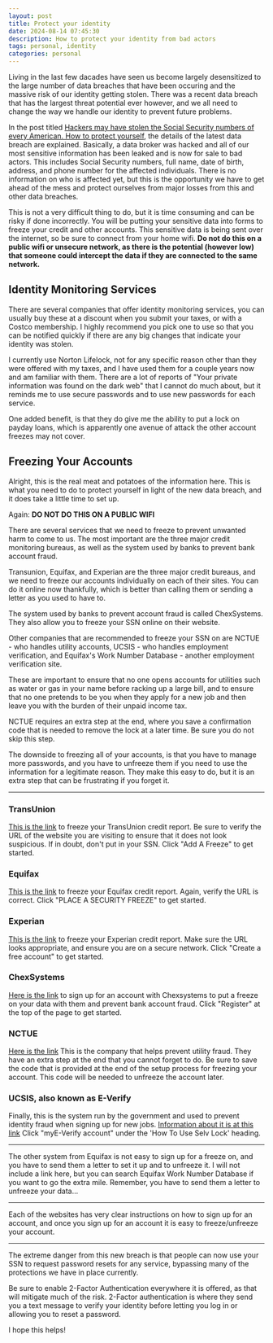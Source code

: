 ```yaml
---
layout: post
title: Protect your identity
date: 2024-08-14 07:45:30
description: How to protect your identity from bad actors
tags: personal, identity
categories: personal
---
```


Living in the last few dacades have seen us become largely desensitized to the large number of data breaches that have been occuring and the massive risk of our identity getting stolen. There was a recent data breach that has the largest threat potential ever however, and we all need to change the way we handle our identity to prevent future problems.

In the post titled [Hackers may have stolen the Social Security numbers of every American. How to protect yourself](https://www.latimes.com/business/story/2024-08-13/hacker-claims-theft-of-every-american-social-security-number#:~:text=According%20to%20a%20class%2Daction,staffing%20agencies%20and%20others%20doing), the details of the latest data breach are explained. Basically, a data broker was hacked and all of our most sensitive information has been leaked and is now for sale to bad actors. This includes Social Security numbers, full name, date of birth, address, and phone number for the affected individuals. There is no information on who is affected yet, but this is the opportunity we have to get ahead of the mess and protect ourselves from major losses from this and other data breaches.

This is not a very difficult thing to do, but it is time consuming and can be risky if done incorrectly. You will be putting your sensitive data into forms to freeze your credit and other accounts. This sensitive data is being sent over the internet, so be sure to connect from your home wifi. **Do not do this on a public wifi or unsecure network, as there is the potential (however low) that someone could intercept the data if they are connected to the same network.**

## Identity Monitoring Services

There are several companies that offer identity monitoring services, you can usually buy these at a discount when you submit your taxes, or with a Costco membership. I highly recommend you pick one to use so that you can be notified quickly if there are any big changes that indicate your identity was stolen.

I currently use Norton Lifelock, not for any specific reason other than they were offered with my taxes, and I have used them for a couple years now and am familiar with them. There are a lot of reports of "Your private information was found on the dark web" that I cannot do much about, but it reminds me to use secure passwords and to use new passwords for each service.

One added benefit, is that they do give me the ability to put a lock on payday loans, which is apparently one avenue of attack the other account freezes may not cover.

## Freezing Your Accounts

Alright, this is the real meat and potatoes of the information here. This is what you need to do to protect yourself in light of the new data breach, and it does take a little time to set up.

Again: **DO NOT DO THIS ON A PUBLIC WIFI**

There are several services that we need to freeze to prevent unwanted harm to come to us. The most important are the three major credit monitoring bureaus, as well as the system used by banks to prevent bank account fraud.

Transunion, Equifax, and Experian are the three major credit bureaus, and we need to freeze our accounts individually on each of their sites. You can do it online now thankfully, which is better than calling them or sending a letter as you used to have to.

The system used by banks to prevent account fraud is called ChexSystems. They also allow you to freeze your SSN online on their website.

Other companies that are recommended to freeze your SSN on are NCTUE - who handles utility accounts, UCSIS - who handles employment verification, and Equifax's Work Number Database - another employment verification site.

These are important to ensure that no one opens accounts for utilities such as water or gas in your name before racking up a large bill, and to ensure that no one pretends to be you when they apply for a new job and then leave you with the burden of their unpaid income tax.

NCTUE requires an extra step at the end, where you save a confirmation code that is needed to remove the lock at a later time. Be sure you do not skip this step.

The downside to freezing all of your accounts, is that you have to manage more passwords, and you have to unfreeze them if you need to use the information for a legitimate reason. They make this easy to do, but it is an extra step that can be frustrating if you forget it.

---

### TransUnion

[This is the link](https://www.transunion.com/credit-freeze) to freeze your TransUnion credit report. Be sure to verify the URL of the website you are visiting to ensure that it does not look suspicious. If in doubt, don't put in your SSN.
Click "Add A Freeze" to get started.

### Equifax

[This is the link](https://www.equifax.com/personal/credit-report-services/credit-freeze/) to freeze your Equifax credit report. Again, verify the URL is correct.
Click "PLACE A SECURITY FREEZE" to get started.

### Experian

[This is the link](https://www.experian.com/freeze/center.html) to freeze your Experian credit report.
Make sure the URL looks appropriate, and ensure you are on a secure network.
Click "Create a free account" to get started.

### ChexSystems

[Here is the link](https://www.chexsystems.com/security-freeze/place-freeze) to sign up for an account with Chexsystems to put a freeze on your data with them and prevent bank account fraud.
Click "Register" at the top of the page to get started.

### NCTUE

[Here is the link](https://www.exchangeservicecenter.com/Freeze/#/)
This is the company that helps prevent utility fraud. They have an extra step at the end that you cannot forget to do. Be sure to save the code that is provided at the end of the setup process for freezing your account. This code will be needed to unfreeze the account later.

### UCSIS, also known as E-Verify

Finally, this is the system run by the government and used to prevent identity fraud when signing up for new jobs.
[Information about it is at this link](https://www.e-verify.gov/employees/employee-self-services/mye-verify/self-lock)
Click "myE-Verify account" under the 'How To Use Selv Lock' heading.

---

The other system from Equifax is not easy to sign up for a freeze on, and you have to send them a letter to set it up and to unfreeze it. I will not include a link here, but you can search Equifax Work Number Database if you want to go the extra mile. Remember, you have to send them a letter to unfreeze your data...

---

Each of the websites has very clear instructions on how to sign up for an account, and once you sign up for an account it is easy to freeze/unfreeze your account.

---

The extreme danger from this new breach is that people can now use your SSN to request password resets for any service, bypassing many of the protections we have in place currently.

Be sure to enable 2-Factor Authentication everywhere it is offered, as that will mitigate much of the risk. 2-Factor authentication is where they send you a text message to verify your identity before letting you log in or allowing you to reset a password.

I hope this helps!
